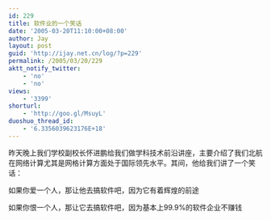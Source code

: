 ```yaml
---
id: 229
title: 软件业的一个笑话
date: '2005-03-20T11:10:00+08:00'
author: Jay
layout: post
guid: 'http://ijay.net.cn/log/?p=229'
permalink: /2005/03/20/229
aktt_notify_twitter:
    - 'no'
    - 'no'
views:
    - '3399'
shorturl:
    - 'http://goo.gl/MsuyL'
duoshuo_thread_id:
    - '6.3356039623176E+18'
---
```


<p>昨天晚上我们学校副校长怀进鹏给我们做学科技术前沿讲座，主要介绍了我们北航在网络计算尤其是网格计算方面处于国际领先水平。其间，他给我们讲了一个笑话： </p>
<p>如果你爱一个人，那让他去搞软件吧，因为它有着辉煌的前途 </p>
<p>如果你恨一个人，那让它去搞软件吧，因为基本上99.9%的软件企业不赚钱</p>